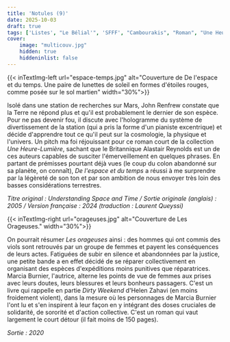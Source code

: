 ```yaml
---
title: 'Notules (9)'
date: 2025-10-03
draft: true
tags: ['Listes', "Le Bélial'", 'SFFF', "Cambourakis", "Roman", "Une Heure-Lumière"]
cover: 
    image: "multicouv.jpg"
    hidden: true
    hiddeninlist: false
---
```


{{< inTextImg-left url="espace-temps.jpg" alt="Couverture de De l'espace et du temps. Une paire de lunettes de soleil en formes d'étoiles rouges, comme posée sur le sol martien" width="30%">}}

Isolé dans une station de recherches sur Mars, John Renfrew constate que la Terre ne répond plus et qu'il est probablement le dernier de son espèce. Pour ne pas devenir fou, il discute avec l'hologramme du système de divertissement de la station (qui a pris la forme d'un pianiste excentrique) et décide d'apprendre tout ce qu'il peut sur la cosmologie, la physique et l'univers. Un pitch ma foi réjouissant pour ce roman court de la collection *Une Heure-Lumière*, sachant que le Britannique Alastair Reynolds est un de ces auteurs capables de susciter l'émerveillement en quelques phrases. En partant de prémisses pourtant déjà vues (le coup du colon abandonné sur sa planète, on connaît), *De l'espace et du temps* a réussi à me surprendre par la légèreté de son ton et par son ambition de nous envoyer très loin des basses considérations terrestres. 

*Titre original : Understanding Space and Time / Sortie originale (anglais) : 2005 / Version française : 2024 (traduction : Laurent Queyssi)*

{{< inTextImg-right url="orageuses.jpg" alt="Couverture de Les Orageuses." width="30%">}}

On pourrait résumer *Les orageuses* ainsi : des hommes qui ont commis des viols sont retrouvés par un groupe de femmes et payent les conséquences de leurs actes. Fatiguées de subir en silence et abandonnées par la justice, une petite bande a en effet décidé de se réparer collectivement en organisant des espèces d'expéditions moins punitives que réparatrices. Marcia Burnier, l'autrice, alterne les points de vue de femmes aux prises avec leurs doutes, leurs blessures et leurs bonheurs passagers. C'est un livre qui rappelle en partie *Dirty Weekend* d'Helen Zahavi (en moins froidement violent), dans la mesure où les personnages de Marcia Burnier l'ont lu et s'en inspirent à leur façon en y intégrant des doses cruciales de solidarité, de sororité et d'action collective. C'est un roman qui vaut largement le court détour (il fait moins de 150 pages). 

*Sortie : 2020*
